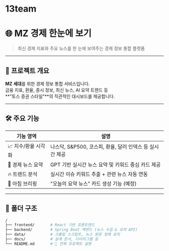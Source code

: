 # 13team

# 🌐 MZ 경제 한눈에 보기

> 최신 경제 지표와 주요 뉴스를 한 눈에 보여주는 경제 정보 통합 플랫폼

---

## 🎯 프로젝트 개요

**MZ 세대**를 위한 경제 정보 통합 서비스입니다.  
금융 지표, 환율, 증시 정보, 최신 뉴스, AI 요약 트렌드 등  
**"토스 증권 스타일"**의 직관적인 대시보드를 제공합니다.

---

## 🛠️ 주요 기능

| 기능 영역 | 설명 |
|-----------|------|
| 📈 지수/환율 시각화 | 나스닥, S&P500, 코스피, 환율, 달러 인덱스 등 실시간 제공 |
| 📰 경제 뉴스 요약 | GPT 기반 실시간 뉴스 요약 및 키워드 중심 카드 제공 |
| 🔥 트렌드 분석 | 실시간 이슈 키워드 추출 + 관련 뉴스 자동 연동 |
| 📅 아침 브리핑 | "오늘의 요약 뉴스" 카드 생성 기능 (예정) |

---

## 🧩 폴더 구조

```bash
/
├── frontend/       # React 기반 프론트엔드
├── backend/        # Spring Boot 백엔드 (뉴스 수집 & 요약 API)
├── data/           # 크롤링 스크립트, 뉴스 원문 정제 로직
├── docs/           # 설계 문서, 다이어그램 등
└── README.md       # 🔹 전체 프로젝트 설명
